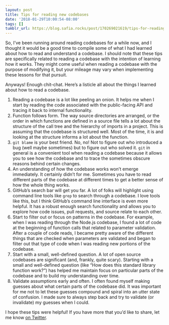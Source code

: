 ```yaml
---
layout: post
title: Tips for reading new codebases
date: '2018-01-29T10:00:54-08:00'
tags: []
tumblr_url: https://blog.safia.rocks/post/170269021619/tips-for-reading-new-codebases
---
```

So, I’ve been running around reading codebases for a while now, and I thought it would be a good time to compile some of what I had learned about how to read and understand a codebase. I should note that these tips are specifically related to reading a codebase with the intention of learning how it works. They might come useful when reading a codebase with the purpose of modifying it, but your mileage may vary when implementing these lessons for that pursuit.

Anyways! Enough chit-chat. Here’s a listicle all about the things I learned about how to read a codebase.

1. Reading a codebase is a lot like peeling an onion. It helps me when I start by reading the code associated with the public-facing API and tracing it back to internal functionality.
2. Function follows form. The way source directories are arranged, or the order in which functions are defined in a source file tells a lot about the structure of the call tree and the hierarchy of imports in a project. This is assuming that the codebase is structured well. Most of the time, it is and looking at the structure informs a lot about the function.
3. `git blame` is your best friend. No, no! Not to figure out who introduced a bug (well maybe sometimes) but to figure out who solved it. `git` in general is a convenient tool when reading a codebase because it allows you to see how the codebase and to trace the sometimes obscure reasons behind certain changes.
4. An understanding of how the codebase works won’t emerge immediately. It certainly didn’t for me. Sometimes you have to read different parts of the codebase at different times to get a better sense of how the whole thing works.
5. GitHub’s search bar will get you far. A lot of folks will highlight using command line tools like `grep` to search through a codebase. I love tools like this, but I think GitHub’s command line interface is even more helpful. It has a robust enough search functionality and allows you to explore how code issues, pull requests, and source relate to each other.
6. Start to filter out or focus on patterns in the codebase. For example, when I was reading through the Node.js codebase, I found a lot of code at the beginning of function calls that related to parameter validation. After a couple of code reads, I became pretty aware of the different things that are checked when parameters are validated and began to filter out that type of code when I was reading new portions of the codebase.
7. Start with a small, well-defined question. A lot of open source codebases are significant (and, frankly, quite scary). Starting with a small and well-defined question (like “How does this standard library function work?”) has helped me maintain focus on particular parts of the codebase and to build my understanding over time.
8. Validate assumptions early and often. I often found myself making guesses about what certain parts of the codebase did. It was important for me not to let these guesses compound and spiral into an utter state of confusion. I made sure to always step back and try to validate (or invalidate) my guesses when I could.

I hope these tips were helpful! If you have more that you’d like to share, let me know [on Twitter](https://twitter.com/captainsafia).

